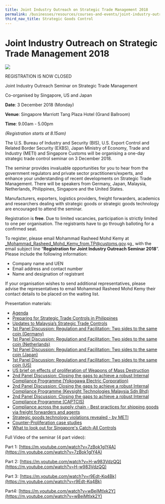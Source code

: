 ```yaml
---
title: Joint Industry Outreach on Strategic Trade Management 2018
permalink: /businesses/resources/courses-and-events/joint-industry-outreach-on-strategic-trade-management-2018
third_nav_title: Strategic Goods Control
---
```


# Joint Industry Outreach on Strategic Trade Management 2018

![](https://www.customs.gov.sg/-/media/cus/files/business/resources/courses-events/joint-industry-outreach-2018/banner.png)

REGISTRATION IS NOW CLOSED

Joint Industry Outreach Seminar on Strategic Trade Management

Co-organised by Singapore, US and Japan

**Date**: 3 December 2018 (Monday)

**Venue**: Singapore Marriott Tang Plaza Hotel (Grand Ballroom)

**Time**: 9.00am - 5.00pm

_(Registration starts at 8.15am)_

The U.S. Bureau of Industry and Security (BIS), U.S. Export Control and Related Border Security (EXBS), Japan Ministry of Economy, Trade and Industry (METI) and Singapore Customs will be organising a one-day strategic trade control seminar on 3 December 2018.

The seminar provides invaluable opportunities for you to hear from the government regulators and private sector practitioners/experts, and enhance your understanding of recent developments on Strategic Trade Management. There will be speakers from Germany, Japan, Malaysia, Netherlands, Philippines, Singapore and the United States.

Manufacturers, exporters, logistics providers, freight forwarders, academics and researchers dealing with strategic goods or strategic goods technology are encouraged to attend the seminar.

Registration is **free**. Due to limited vacancies, participation is strictly limited to one per organisation. The registrants have to go through balloting for a confirmed seat.

To register, please email Mohammad Rasheed Mohd Kemy at _Mohammad_Rasheed_Mohd_Kemy_from.TP@customs.gov.sg_ with the email subject line “**Registration for Joint Industry Outreach Seminar 2018**”. Please include the following information:

-   Company name and UEN
-   Email address and contact number
-   Name and designation of registrant

If your organisation wishes to send additional representatives, please advise the representatives to email Mohammad Rasheed Mohd Kemy their contact details to be placed on the waiting list.

Presentation materials:

-   [Agenda](https://www.customs.gov.sg/-/media/cus/files/business/resources/courses-events/joint-industry-outreach-2018/agenda.pdf)
-   [Preparing for Strategic Trade Controls in Philippines](https://www.customs.gov.sg/-/media/cus/files/business/resources/courses-events/joint-industry-outreach-2018/presentation-by-philippines.pdf)
-   [Updates to Malaysia’s Strategic Trade Controls](https://www.customs.gov.sg/-/media/cus/files/business/resources/courses-events/joint-industry-outreach-2018/updates-to-malaysias-strategic-controls-ver02122018-1.pdf)
-   [1st Panel Discussion: Regulation and Facilitation: Two sides to the same coin (Germany)](https://www.customs.gov.sg/-/media/cus/files/business/resources/courses-events/joint-industry-outreach-2018/presentation-by-germany.pdf)
-   [1st Panel Discussion: Regulation and Facilitation: Two sides to the same coin (Netherlands)](https://www.customs.gov.sg/-/media/cus/files/business/resources/courses-events/joint-industry-outreach-2018/presentation-by-netherlands.pdf)
-   [1st Panel Discussion: Regulation and Facilitation: Two sides to the same coin (Japan)](https://www.customs.gov.sg/-/media/cus/files/business/resources/courses-events/joint-industry-outreach-2018/presentation-by-japan-importance-of-security-export-control-in-industry.pdf)
-   [1st Panel Discussion: Regulation and Facilitation: Two sides to the same coin (US)](https://www.customs.gov.sg/-/media/cus/files/business/resources/courses-events/joint-industry-outreach-2018/presentation-by-us-foreign-policy-controls.pdf)
-   [US brief on effects of proliferation of Weapons of Mass Destruction](https://www.customs.gov.sg/-/media/cus/files/business/resources/courses-events/joint-industry-outreach-2018/1210-am-presentation-by-teresa-from-us-dangers-of-proliferation.pdf)
-   [2nd Panel Discussion: Closing the gaps to achieve a robust Internal Compliance Programme (Yokogawa Electric Corporation)](https://www.customs.gov.sg/-/media/cus/files/business/resources/courses-events/joint-industry-outreach-2018/presentation-by-yokogawa-electric-corporation.pdf)
-   [2nd Panel Discussion: Closing the gaps to achieve a robust Internal Compliance Programme (Keysight Technologies Malaysia Sdn Bhd)](https://www.customs.gov.sg/-/media/cus/files/business/resources/courses-events/joint-industry-outreach-2018/presentation-by-keysight-technologies-malaysia-sdn-bhd.pdf)
-   [2nd Panel Discussion: Closing the gaps to achieve a robust Internal Compliance Programme (CAPTCIS)](https://www.customs.gov.sg/-/media/cus/files/business/resources/courses-events/joint-industry-outreach-2018/presentation-by-captcis.pdf)
-   [Compliance across the supply chain - Best practices for shipping goods via freight forwarders and agents](https://www.customs.gov.sg/-/media/cus/files/business/resources/courses-events/joint-industry-outreach-2018/presentation-by-ccmb-singapore-customs.pdf)
-   [Strategic goods technology violations revealed - by METI](https://www.customs.gov.sg/-/media/cus/files/business/resources/courses-events/joint-industry-outreach-2018/presentation-by-japan-enforcement-system-and-recent-violation-cases.pdf)
-   [Counter-Proliferation case studies](https://www.customs.gov.sg/-/media/cus/files/business/resources/courses-events/joint-industry-outreach-2018/presentation-by-us-case-examples.pdf)
-   [What to look out for Singapore's Catch-All Controls](https://www.customs.gov.sg/-/media/cus/files/business/resources/courses-events/joint-industry-outreach-2018/1630-presentation-by-tssb.pdf)

Full Video of the seminar (4 part video):

Part 1: [https://m.youtube.com/watch?v=7zBok1gIY4A](https://m.youtube.com/watch?v=7zBok1gIY4A)

Part 2: [https://m.youtube.com/watch?v=H-w983VdzQQ](https://m.youtube.com/watch?v=H-w983VdzQQ)

Part 3: [https://m.youtube.com/watch?v=r9Edt-Kq4Bk](https://m.youtube.com/watch?v=r9Edt-Kq4Bk)

Part4: [https://m.youtube.com/watch?v=wBeiMtlxk2Y](https://m.youtube.com/watch?v=wBeiMtlxk2Y)

